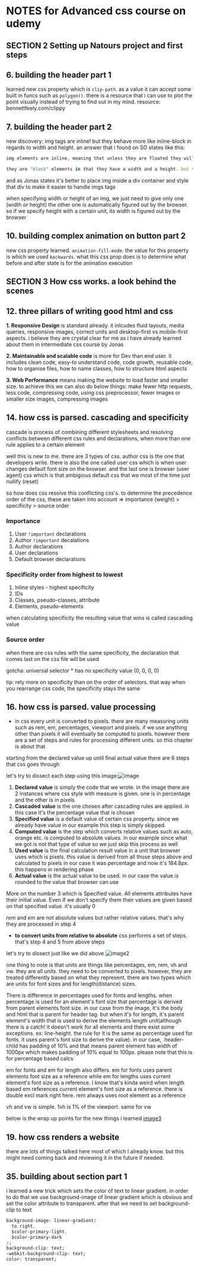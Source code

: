 # NOTES for Advanced css course on udemy

## SECTION 2 Setting up Natours project and first steps

## 6. building the header part 1

learned new css property which is `clip-path`. as a value it can accept some built in funcs such as `polygon()`. there is a resource that i can use to plot the point visually instead of trying to find out in my mind. resource: bennettfeely.com/clippy

## 7. building the header part 2

new discovery: img tags are inline! but they behave more like inline-block in regards to width and height. an answer that i found on SO states like this:

```js
img elements are inline, meaning that unless they are floated they will flow horizontally with text and other inline elements.

they are "block" elements in that they have a width and a height. but they behave more like "inline-block" in that respect.
```

and as Jonas states it's better to place img inside a div container and style that div to make it easier to handle imgs tags

when specifying width or height of an img, we just need to give only one (width or height) the other one is automatically figured out by the browser. so if we specify height with a certain unit, its width is figured out by the browser

## 10. building complex animation on button part 2

new css property learned. `animation-fill-mode`. the value for this property is which we used `backwards`. what this css prop does is to determine what before and after state is for the animation execution

## SECTION 3 How css works. a look behind the scenes

## 12. three pillars of writing good html and css

**1. Responsive Design** is standard already. it inlcudes fluid layouts, media queries, responsive images, correct units and desktop-first vs mobile-first aspects. i believe they are crystal clear for me as i have already learned about them in intermediate css course by Jonas

**2. Maintainable and scalable code** is more for Dev than end user. it includes clean code, easy-to understand code, code growth, reusable code, how to organise files, how to name classes, how to structure html aspects

**3. Web Performance** means making the website to load faster and smaller size. to achieve this we can also do below things: make fewer http requests, less code, compressing code, using css preprocessor, fewer images or smaller size images, compressing images

## 14. how css is parsed. cascading and specificity

cascade is process of combining different stylesheets and resolving conflicts between different css rules and declarations, when more than one rule applies to a certain element

well this is new to me. there are 3 types of css. author css is the one that developers write. there is also the one called user css which is when user changes default font size on the browser. and the last one is browser (user agent) css which is that ambigious default css that we most of the time just nullify (reset)

so how does css resolve this conflicting css's. to determine the precedence order of the css, these are taken into account => importance (weight) > specificity > source order

### Importance

1. User `!important` declarations
2. Author `!important` decalations
3. Author declarations
4. User declarations
5. Default browser declarations

### Specificity order from highest to lowest

1. Inline styles - highest specificity
2. IDs
3. Classes, pseudo-classes, attribute
4. Elements, pseudo-elements

when calculating specificity the resulting value that wins is called cascading value

### Source order

when there are css rules with the same specificity, the declaration that comes last on the css file will be used

gotcha: universal selector \* has no specificity value (0, 0, 0, 0)

tip: rely more on specificity than on the order of selectors. that way when you rearrange css code, the specificity stays the same

## 16. how css is parsed. value processing

- in css every unit is converted to pixels. there are many measuring units such as rem, em, percentages, viewport and pixels. if we use anything other than pixels it will eventually be computed to pixels. however there are a set of steps and rules for processing different units. so this chapter is about that

starting from the declared value up until final actual value there are 6 steps that css goes through

let's try to dissect each step using this image:![image](./notes-assets/how-css-values-processed.png)

1. **Declared value** is simply the code that we wrote. in the image there are 2 instances where css style with measure is given. one is in percentage and the other is in pixels
2. **Cascaded value** is the one chosen after cascading rules are applied. in this case it's the percentage value that is chosen
3. **Specified value** is a default value of certain css property. since we already have value in our example this step is simply skipped.
4. **Computed value** is the step which converts relative values such as auto, orange etc. is computed to absolute values. in our example since what we got is not that type of value so we just skip this process as well
5. **Used value** is the final calculation result value in a unit that browser uses which is pixels. this value is derived from all those steps above and calculated to pixels in our case it was percentage and now it's 184.8px. this happens in rendering phase
6. **Actual value** is the actual value to be used. in our case the value is rounded to the value that browser can use

More on the number 3 which is Specified value. All elements attributes have their initial value. Even if we don't specify them their values are given based on that specified value. it's usually 0

_rem_ and _em_ are not absolute values but rather relative values. that's why they are processed in step 4

- **to convert units from relative to absolute** css performs a set of steps. that's step 4 and 5 from above steps

let's try to dissect just like we did above ![image2](./notes-assets/how-units-converted-to-absolute.png)

one thing to note is that units are things like percentages, em, rem, vh and vw. they are all units. they need to be converted to pixels.
however, they are treated differently based on what they represent. there are two types which are units for font sizes and for length(distance) sizes.

There is difference in percentages used for fonts and lengths. when percentage is used for an element's font size that percentage is derived from parent elements font size. in our case from the image, it's the body and html that is parent for header tag. but when it's for length, it's parent element's width that is used to derive the elements length unit(although there is a catch! it doesn't work for all elements and there exist some exceptions. ex: line-height. the rule for it is the same as percentage used for fonts. it uses parent's font size to derive the value). in our case, .header-child has padding of 10% and that means parent element has width of 1000px which makes padding of 10% equal to 100px. please note that this is for percentage based calcs

em for fonts and em for length also differs. em for fonts uses parent elements font size as a reference while em for lengths uses current element's font size as a reference. I know that's kinda weird when length based em references current element's font size as a reference. there is double excl mark right here.
rem always uses root element as a reference

vh and vw is simple. 1vh is 1% of the viewport. same for vw

below is the wrap up points for the new things i learned [image3](./notes-assets/key-points-for-units.png)

## 19. how css renders a website

there are lots of things talked here most of which I already know. but this might need coming back and reviewing it in the future if needed.

## 35. building about section part 1

i learned a new trick which sets the color of text to linear gradient. in order to do that we use background-image of linear gradient which is obvious and set the color attribute to transparent. after that we need to set background-clip to text

```css
background-image: linear-gradient(
  to right,
  $color-primary-light,
  $color-primary-dark
);
background-clip: text;
-webkit-background-clip: text;
color: transparent;
```

